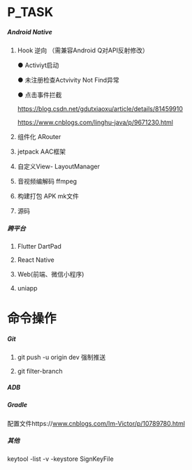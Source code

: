 # P_TASK



#####    Android Native

1. Hook  逆向   （需兼容Android Q对API反射修改） 

    ● Activiyt启动

    ● 未注册检查Actvivity Not Find异常

    ● 点击事件拦截

    https://blog.csdn.net/gdutxiaoxu/article/details/81459910 

    https://www.cnblogs.com/linghu-java/p/9671230.html 

   

2. 组件化  ARouter
3. jetpack   AAC框架
4. 自定义View- LayoutManager
5. 音视频编解码   ffmpeg
6. 构建打包
   APK mk文件
7. 源码

#####   跨平台

1. Flutter DartPad 

2.  React Native 

3.  Web(前端、微信小程序) 

4.  uniapp
   

   

# 命令操作

##### Git

1. git push -u origin dev 强制推送

2. git filter-branch 

##### ADB

##### Gradle

配置文件https://www.cnblogs.com/Im-Victor/p/10789780.html

##### 其他

   keytool -list -v -keystore  SignKeyFile



